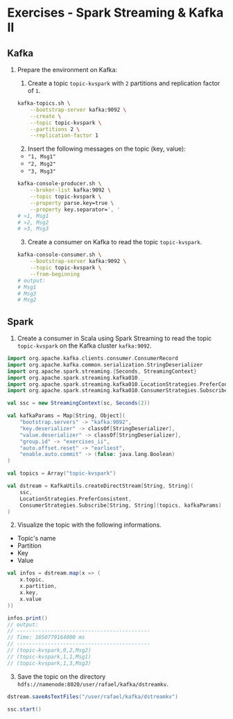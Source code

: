 # Exercises - Spark Streaming & Kafka II

## Kafka

1. Prepare the environment on Kafka:

    1. Create a topic `topic-kvspark` with `2` partitions and replication factor of `1`.

    ```bash
    kafka-topics.sh \
        --bootstrap-server kafka:9092 \
        --create \
        --topic topic-kvspark \
        --partitions 2 \
        --replication-factor 1
    ```

    2. Insert the following messages on the topic (key, value):

    - `"1, Msg1"`
    - `"2, Msg2"`
    - `"3, Msg3"`

    ```bash
    kafka-console-producer.sh \
        --broker-list kafka:9092 \
        --topic topic-kvspark \
        --property parse.key=true \
        --property key.separator=', '
    # >1, Msg1
    # >2, Msg2
    # >3, Msg3
    ```

    3. Create a consumer on Kafka to read the topic `topic-kvspark`.

    ```bash
    kafka-console-consumer.sh \
        --bootstrap-server kafka:9092 \
        --topic topic-kvspark \
        --from-beginning
    # output:
    # Msg1
    # Msg3
    # Msg2
    ```

## Spark

1. Create a consumer in Scala using Spark Streaming to read the topic `topic-kvspark` on the Kafka cluster `kafka:9092`.

```scala
import org.apache.kafka.clients.consumer.ConsumerRecord
import org.apache.kafka.common.serialization.StringDeserializer
import org.apache.spark.streaming.{Seconds, StreamingContext}
import org.apache.spark.streaming.kafka010._
import org.apache.spark.streaming.kafka010.LocationStrategies.PreferConsistent
import org.apache.spark.streaming.kafka010.ConsumerStrategies.Subscribe

val ssc = new StreamingContext(sc, Seconds(2))

val kafkaParams = Map[String, Object](
    "bootstrap.servers" -> "kafka:9092",
    "key.deserializer" -> classOf[StringDeserializer],
    "value.deserializer" -> classOf[StringDeserializer],
    "group.id" -> "exercises_ii",
    "auto.offset.reset" -> "earliest",
    "enable.auto.commit" -> (false: java.lang.Boolean)
)

val topics = Array("topic-kvspark")

val dstream = KafkaUtils.createDirectStream[String, String](
    ssc,
    LocationStrategies.PreferConsistent,
    ConsumerStrategies.Subscribe[String, String](topics, kafkaParams)
)
```

2. Visualize the topic with the following informations.

- Topic's name
- Partition
- Key
- Value

```scala
val infos = dstream.map(x => (
    x.topic,
    x.partition,
    x.key,
    x.value
))

infos.print()
// output:
// -------------------------------------------                                     
// Time: 1650779164000 ms
// -------------------------------------------
// (topic-kvspark,0,2,Msg2)
// (topic-kvspark,1,1,Msg1)
// (topic-kvspark,1,3,Msg3)
```

3. Save the topic on the directory `hdfs://namenode:8020/user/rafael/kafka/dstreamkv`.

```scala
dstream.saveAsTextFiles("/user/rafael/kafka/dstreamkv")

ssc.start()
```


